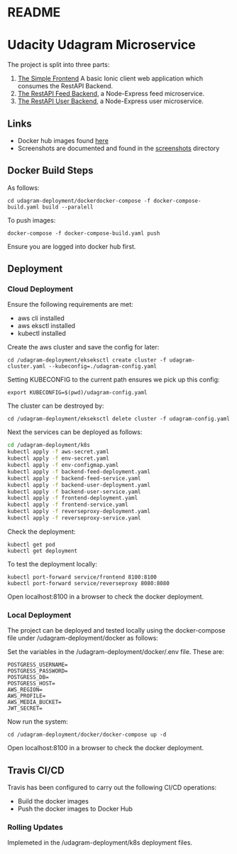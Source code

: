 # README

# Udacity Udagram Microservice

The project is split into three parts:

1. [The Simple Frontend](/udagram-frontend) A basic Ionic client web application which consumes the RestAPI Backend.
2. [The RestAPI Feed Backend](/udagram-feed-api), a Node-Express feed microservice.
3. [The RestAPI User Backend](/udagram-user-api), a Node-Express user microservice.

## Links

- Docker hub images found [here](https://hub.docker.com/u/klavenj)
- Screenshots are documented and found in the [screenshots](/screenshots) directory

## Docker Build Steps

As follows:

```
cd udagram-deployment/dockerdocker-compose -f docker-compose-build.yaml build --paralell
```

To push images:

```
docker-compose -f docker-compose-build.yaml push
```

Ensure you are logged into docker hub first.

## Deployment

### Cloud Deployment

Ensure the following requirements are met:

- aws cli installed
- aws eksctl installed
- kubectl installed

Create the aws cluster and save the config for later:

```
cd /udagram-deployment/ekseksctl create cluster -f udagram-cluster.yaml --kubeconfig=./udagram-config.yaml
```

Setting KUBECONFIG to the current path ensures we pick up this config:

```
export KUBECONFIG=$(pwd)/udagram-config.yaml
```

The cluster can be destroyed by:

```
cd /udagram-deployment/ekseksctl delete cluster -f udagram-config.yaml
```

Next the services can be deployed as follows:

```bash
cd /udagram-deployment/k8s
kubectl apply -f aws-secret.yaml
kubectl apply -f env-secret.yaml
kubectl apply -f env-configmap.yaml
kubectl apply -f backend-feed-deployment.yaml
kubectl apply -f backend-feed-service.yaml
kubectl apply -f backend-user-deployment.yaml
kubectl apply -f backend-user-service.yaml
kubectl apply -f frontend-deployment.yaml
kubectl apply -f frontend-service.yaml
kubectl apply -f reverseproxy-deployment.yaml
kubectl apply -f reverseproxy-service.yaml
```

Check the deployment:

```
kubectl get pod 
kubectl get deployment
```

To test the deployment locally:

```
kubectl port-forward service/frontend 8100:8100
kubectl port-forward service/reverseproxy 8080:8080
```

Open localhost:8100 in a browser to check the docker deployment.

### Local Deployment

The project can be deployed and tested locally using the docker-compose file under /udagram-deployment/docker as follows:

Set the variables in the /udagram-deployment/docker/.env file. These are:

```
POSTGRESS_USERNAME=
POSTGRESS_PASSWORD=
POSTGRESS_DB=
POSTGRESS_HOST=
AWS_REGION=
AWS_PROFILE=
AWS_MEDIA_BUCKET=
JWT_SECRET=
```

Now run the system:

```
cd /udagram-deployment/docker/docker-compose up -d
```

Open localhost:8100 in a browser to check the docker deployment.

## Travis CI/CD

Travis has been configured to carry out the following CI/CD operations:

- Build the docker images
- Push the docker images to Docker Hub

### Rolling Updates

Implemeted in the /udagram-deployment/k8s deployment files.
